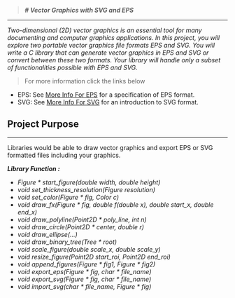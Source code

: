 > ___# Vector Graphics with SVG and EPS___
__________________________________
*Two-dimensional (2D) vector graphics is an essential tool for many documenting and computer graphics applications. In this project, you will explore two portable vector graphics file formats EPS and SVG. You will write a C library that can generate vector graphics in EPS and SVG or convert between these two formats. Your library will handle only a subset of functionalities possible with EPS and SVG.*

> For more information click the links below
- EPS: See [More Info For EPS][EPS_Link] for a specification of EPS format.
- SVG: See [More Info For SVG][SVG_Link] for an introduction to SVG format.

## Project Purpose
__________________
Libraries would be able to draw vector graphics and export EPS or SVG formatted files including your graphics.

___Library Function :___ 
- *Figure * start_figure(double width, double height)*
- *void set_thickness_resolution(Figure resolution)*
- *void set_color(Figure * fig, Color c)*
- *void draw_fx(Figure * fig, double f(double x), double start_x, double end_x)*
- *void draw_polyline(Point2D * poly_line, int n)*
- *void draw_circle(Point2D * center, double r)*
- *void draw_ellipse(...)*
- *void draw_binary_tree(Tree * root)*
- *void scale_figure(double scale_x, double scale_y)*
- *void resize_figure(Point2D start_roi, Point2D end_roi)*
- *void append_figures(Figure * fig1, Figure * fig2)*
- *void export_eps(Figure * fig, char * file_name)*
- *void export_svg(Figure * fig, char * file_name)*
- *void import_svg(char * file_name, Figure * fig)*


[EPS_Link]: https://www-cdf.fnal.gov/offline/PostScript/5002.PDF
[SVG_Link]: https://www.w3schools.com/graphics/svg_intro.asp
